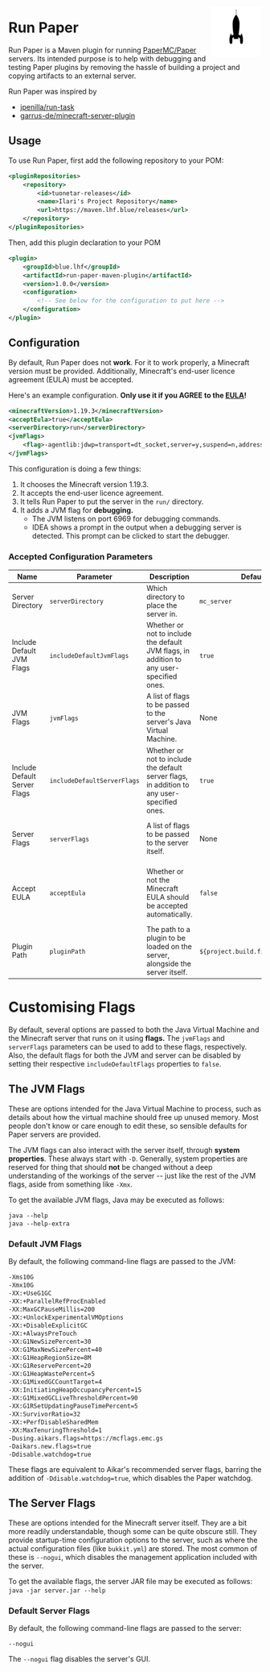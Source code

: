<img align="right" src=".github/assets/logo.svg" width="20%"></img>
# Run Paper
Run Paper is a Maven plugin for running [PaperMC/Paper](https://github.com/PaperMC/Paper) servers.
Its intended purpose is to help with debugging and testing Paper plugins by removing the
hassle of building a project and copying artifacts to an external server.

Run Paper was inspired by
- [jpenilla/run-task](https://github.com/jpenilla/run-task)
- [garrus-de/minecraft-server-plugin](https://github.com/garrus-de/minecraft-server-plugin)

## Usage
To use Run Paper, first add the following repository to your POM:
```xml
<pluginRepositories>
    <repository>
        <id>tuonetar-releases</id>
        <name>Ilari's Project Repository</name>
        <url>https://maven.lhf.blue/releases</url>
    </repository>
</pluginRepositories>
```
Then, add this plugin declaration to your POM
```xml
<plugin>
    <groupId>blue.lhf</groupId>
    <artifactId>run-paper-maven-plugin</artifactId>
    <version>1.0.0</version>
    <configuration>
        <!-- See below for the configuration to put here -->
    </configuration>
</plugin>
```

## Configuration
By default, Run Paper does not **work**. For it to work properly, a
Minecraft version must be provided. Additionally, Minecraft's end-user licence
agreement (EULA) must be accepted.

Here's an example configuration. **Only use it if you AGREE to the [EULA](https://www.minecraft.net/en-us/eula)!**
```xml
<minecraftVersion>1.19.3</minecraftVersion>
<acceptEula>true</acceptEula>
<serverDirectory>run</serverDirectory>
<jvmFlags>
    <flag>-agentlib:jdwp=transport=dt_socket,server=y,suspend=n,address=*:6969</flag>
</jvmFlags>
```

This configuration is doing a few things:
1. It chooses the Minecraft version 1.19.3.
2. It accepts the end-user licence agreement.
3. It tells Run Paper to put the server in the `run/` directory.
4. It adds a JVM flag for **debugging.**
   - The JVM listens on port 6969 for debugging commands.
   - IDEA shows a prompt in the output when a debugging server is detected.
     This prompt can be clicked to start the debugger.

### Accepted Configuration Parameters
| Name                         | Parameter                   | Description                                                                                 | Default                          | Additional Information                                                                                                                      |
|------------------------------|-----------------------------|---------------------------------------------------------------------------------------------|----------------------------------|---------------------------------------------------------------------------------------------------------------------------------------------|
| Server Directory             | `serverDirectory`           | Which directory to place the server in.                                                     | `mc_server`                      | Path is relative to the output directory of the project, or `target` if not specified.                                                      |
| Include Default JVM Flags    | `includeDefaultJvmFlags`    | Whether or not to include the default JVM flags, in addition to any user-specified ones.    | `true`                           |                                                                                                                                             |
| JVM Flags                    | `jvmFlags`                  | A list of flags to be passed to the server's Java Virtual Machine.                          | None                             | There are some default JVM flags. See `includeDefaultJVMFlags` for instructions on disabling them.                                          |
| Include Default Server Flags | `includeDefaultServerFlags` | Whether or not to include the default server flags, in addition to any user-specified ones. | `true`                           |                                                                                                                                             |
| Server Flags                 | `serverFlags`               | A list of flags to be passed to the server itself.                                          | None                             | There are some default server flags. See `includeDefaultServerFlags` for instructions on disabling them.                                    |                                                                                                                                             |
| Accept EULA                  | `acceptEula`                | Whether or not the Minecraft EULA should be accepted automatically.                         | `false`                          | Sets the `com.mojang.eula.agree` property. Can also be accepted using the file that's generated, but the server won't work on first launch. |
| Plugin Path                  | `pluginPath`                | The path to a plugin to be loaded on the server, alongside the server itself.               | `${project.build.finalName}.jar` | Path is relative to the output directory of the project, or `target` if not specified. `null` can be used to disable the feature.           |

# Customising Flags
By default, several options are passed to both the Java Virtual Machine and the Minecraft server that runs on it using **flags.**
The `jvmFlags` and `serverFlags` parameters can be used to add to these flags, respectively. Also, the default flags for both
the JVM and server can be disabled by setting their respective `includeDefaultFlags` properties to `false`.

## The JVM Flags
These are options intended for the Java Virtual Machine to process, such as details about how the
virtual machine should free up unused memory. Most people don't know or care enough to edit these, so sensible
defaults for Paper servers are provided.

The JVM flags can also interact with the server itself, through **system properties**. These always start with `-D`.
Generally, system properties are reserved for thing that should **not** be changed without a deep understanding of
the workings of the server -- just like the rest of the JVM flags, aside from something like `-Xmx`.

To get the available JVM flags, Java may be executed as follows:
```
java --help
java --help-extra
```

### Default JVM Flags
By default, the following command-line flags are passed to the JVM:
```
-Xms10G
-Xmx10G
-XX:+UseG1GC
-XX:+ParallelRefProcEnabled
-XX:MaxGCPauseMillis=200
-XX:+UnlockExperimentalVMOptions
-XX:+DisableExplicitGC
-XX:+AlwaysPreTouch
-XX:G1NewSizePercent=30
-XX:G1MaxNewSizePercent=40
-XX:G1HeapRegionSize=8M
-XX:G1ReservePercent=20
-XX:G1HeapWastePercent=5
-XX:G1MixedGCCountTarget=4
-XX:InitiatingHeapOccupancyPercent=15
-XX:G1MixedGCLiveThresholdPercent=90
-XX:G1RSetUpdatingPauseTimePercent=5
-XX:SurvivorRatio=32
-XX:+PerfDisableSharedMem
-XX:MaxTenuringThreshold=1
-Dusing.aikars.flags=https://mcflags.emc.gs
-Daikars.new.flags=true
-Ddisable.watchdog=true
```
These flags are equivalent to Aikar's recommended server flags, barring the addition of `-Ddisable.watchdog=true`, which disables the Paper watchdog.

## The Server Flags
These are options intended for the Minecraft server itself. They are a bit more readily understandable,
though some can be quite obscure still. They provide startup-time configuration options to the server, such as
where the actual configuration files (like `bukkit.yml`) are stored. The most common of these is `--nogui`,
which disables the management application included with the server.

To get the available flags, the server JAR file may be executed as follows:
`java -jar server.jar --help`

### Default Server Flags
By default, the following command-line flags are passed to the server:
```
--nogui
```
The `--nogui` flag disables the server's GUI.
